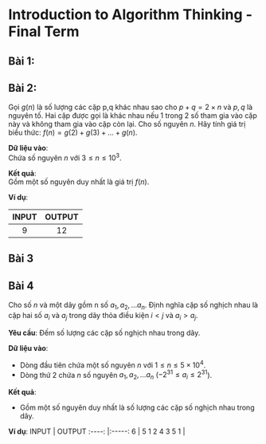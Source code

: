 # Introduction to Algorithm Thinking - Final Term

## Bài 1:

## Bài 2:

Gọi $g(n)$ là số lượng các cặp p,q khác nhau sao cho $p+q=2×n$ và $p,q$ là nguyên tố. Hai cặp được gọi là khác nhau nếu 1 trong 2 số tham gia vào cặp này và không tham gia vào cặp còn lại. Cho số nguyên $n$. Hãy tính giá trị biểu thức: $f(n)=g(2)+g(3)+…+g(n)$.

**Dữ liệu vào**:  
Chứa số nguyên $n$ với $3≤n≤10^3$.

**Kết quả**:  
Gồm một số nguyên duy nhất là giá trị $f(n)$.

**Ví dụ**:

|INPUT   | OUTPUT   |
|:------:|:-------: |
|9       | 12       |


## Bài 3

## Bài 4

Cho số $n$ và một dãy gồm n số $a_1,a_2,…a_n$. Định nghĩa cặp số nghịch nhau là cặp hai số $a_i$ và $a_j$ trong dãy thỏa điều kiện $i < j$ và $a_i > a_j$. 

**Yêu cầu**: Đếm số lượng các cặp số nghịch nhau trong dãy.  

**Dữ liệu vào**:
- Dòng đầu tiên chứa một số nguyên $n$ với $1 ≤ n ≤5×10^4$.  
- Dòng thứ 2 chứa $n$ số nguyên $a_1,a_2,…a_n$ ($-2^{31} ≤ a_i ≤ 2^{31}$).  

**Kết quả**:  
- Gồm một số nguyên duy nhất là số lượng các cặp số nghịch nhau trong dãy.

**Ví dụ**:
INPUT       | OUTPUT
:----:      |:-----:
6           | 5
1 2 4 3 5 1 |    




